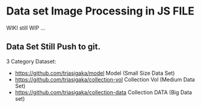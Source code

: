 # Data set Image Processing in JS FILE

WIKI still WIP ...


Data Set Still Push to git.
----
3 Category Dataset:
- https://github.com/triasigaka/model Model (Small Size Data Set)
- https://github.com/triasigaka/collection-vol Collection Vol (Medium Data Set)
- https://github.com/triasigaka/collection-data Collection DATA (Big Data set)
